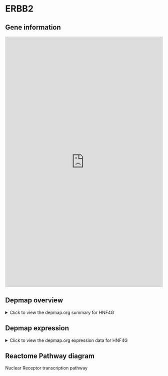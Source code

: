 <h1>ERBB2</h1>

<h2>Gene information</h2>
<iframe src="https://depmap.org/portal/gene/HNF4G?tab=about" style="border:none;width:100%;height:800px"></iframe>

<h2>Depmap overview</h2>
<details>
  <summary>Click to view the depmap.org summary for HNF4G</summary>
  <iframe src="https://depmap.org/portal/gene/HNF4G?tab=overview" style="border:none;width:100%;height:800px"></iframe>
</details>

<h2>Depmap expression</h2>
<details>
  <summary>Click to view the depmap.org expression data for HNF4G</summary>
  <iframe src="https://depmap.org/portal/gene/HNF4G?tab=characterization" style="border:none;width:100%;height:800px"></iframe>
</details>



<h2>Reactome Pathway diagram</h2>
Nuclear Receptor transcription pathway
<div id="diagramHolder"></div>

<script>
    //Creating the Reactome Diagram widget
    //Take into account a proxy needs to be set up in your server side pointing to www.reactome.org
    function onReactomeDiagramReady(){  //This function is automatically called when the widget code is ready to be used
        var diagram = Reactome.Diagram.create({
            "placeHolder" : "diagramHolder",
            "width" : 900,
            "height" : 500
        });

        //Initialising it to the "Hemostasis" pathway
        diagram.loadDiagram("R-HSA-383280");

        //Adding different listeners

        diagram.onDiagramLoaded(function (loaded) {
            console.info("Loaded ", loaded);
            diagram.flagItems("BAD");
	    diagram.flagItems("Q92934");
            if (loaded == "R-HSA-383280") diagram.selectItem("R-HSA-383280");
        });

     }
</script>



